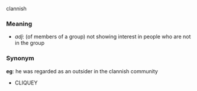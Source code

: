 clannish
### Meaning
+ _adj_: (of members of a group) not showing interest in people who are not in the group

### Synonym

__eg__: he was regarded as an outsider in the clannish community

+ CLIQUEY



